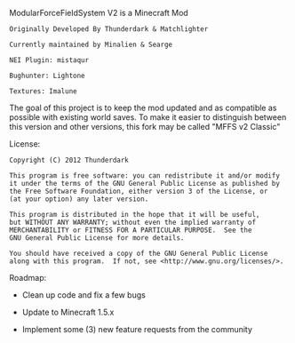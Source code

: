 ModularForceFieldSystem V2 is a Minecraft Mod

	Originally Developed By Thunderdark & Matchlighter

	Currently maintained by Minalien & Searge

	NEI Plugin: mistaqur

	Bughunter: Lightone

    Textures: Imalune

The goal of this project is to keep the mod updated and as compatible as possible with existing world saves. To make it easier to distinguish between this version and other versions, this fork may be called "MFFS v2 Classic"

License:

    Copyright (C) 2012 Thunderdark

    This program is free software: you can redistribute it and/or modify
    it under the terms of the GNU General Public License as published by
    the Free Software Foundation, either version 3 of the License, or
    (at your option) any later version.

    This program is distributed in the hope that it will be useful,
    but WITHOUT ANY WARRANTY; without even the implied warranty of
    MERCHANTABILITY or FITNESS FOR A PARTICULAR PURPOSE.  See the
    GNU General Public License for more details.

    You should have received a copy of the GNU General Public License
    along with this program.  If not, see <http://www.gnu.org/licenses/>.

Roadmap:

- Clean up code and fix a few bugs

- Update to Minecraft 1.5.x

- Implement some (3) new feature requests from the community
